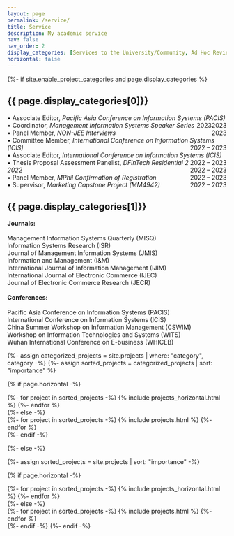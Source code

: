```yaml
---
layout: page
permalink: /service/
title: Service
description: My academic service
nav: false
nav_order: 2
display_categories: [Services to the University/Community, Ad Hoc Reviewer]
horizontal: false
---
```


<!-- pages/projects.md -->
<div class="projects">
{%- if site.enable_project_categories and page.display_categories %}
  <!-- Display categorized projects -->
  <h2 class="category">{{ page.display_categories[0]}}</h2>
• Associate Editor, <i>Pacific Asia Conference on Information Systems (PACIS)</i> <float style="display:inline-block; float:right;">2023</float><br>
• Coordinator, <i>Management Information Systems Speaker Series</i> <float style="display:inline-block; float:right;">2023</float><br>
• Panel Member, <i>NON-JEE Interviews</i> <float style="display:inline-block; float:right;">2023</float><br>
• Committee Member, <i>International Conference on Information Systems (ICIS)</i> <float style="display:inline-block; float:right;">2022 – 2023</float><br>
• Associate Editor, <i>International Conference on Information Systems (ICIS)</i> <float style="display:inline-block; float:right;">2022 – 2023</float><br>
• Thesis Proposal Assessment Panelist, <i>DFinTech Residential 2 2022</i> <float style="display:inline-block; float:right;">2022 – 2023</float><br>
• Panel Member, <i>MPhil Confirmation of Registration</i> <float style="display:inline-block; float:right;">2022 – 2023</float><br>
• Supervisor, <i>Marketing Capstone Project (MM4942)</i> <float style="display:inline-block; float:right;">2022 – 2023</float>


<h2 class="category">{{ page.display_categories[1]}}</h2>
<strong>Journals:</strong> <br><br>
Management Information Systems Quarterly (MISQ)<br>Information Systems Research (ISR)<br> Journal of Management Information Systems (JMIS)<br> Information and Management (I&M)<br> International Journal of Information Management (IJIM)<br> International Journal of Electronic Commerce (IJEC)<br> Journal of Electronic Commerce Research (JECR)<br><br>
<strong>Conferences:</strong> <br><br>
Pacific Asia Conference on Information Systems (PACIS)<br> International Conference on Information Systems (ICIS)<br>China Summer Workshop on Information Management (CSWIM)<br> Workshop on Information Technologies and Systems (WITS)<br> Wuhan International Conference on E-business (WHICEB)

  {%- assign categorized_projects = site.projects | where: "category", category -%}
  {%- assign sorted_projects = categorized_projects | sort: "importance" %}
  <!-- Generate cards for each project -->
  {% if page.horizontal -%}
  <div class="container">
    <div class="row row-cols-2">
    {%- for project in sorted_projects -%}
      {% include projects_horizontal.html %}
    {%- endfor %}
    </div>
  </div>
  {%- else -%}
  <div class="grid">
    {%- for project in sorted_projects -%}
      {% include projects.html %}
    {%- endfor %}
  </div>
  {%- endif -%}


{%- else -%}
<!-- Display projects without categories -->
  {%- assign sorted_projects = site.projects | sort: "importance" -%}
  <!-- Generate cards for each project -->
  {% if page.horizontal -%}
  <div class="container">
    <div class="row row-cols-2">
    {%- for project in sorted_projects -%}
      {% include projects_horizontal.html %}
    {%- endfor %}
    </div>
  </div>
  {%- else -%}
  <div class="grid">
    {%- for project in sorted_projects -%}
      {% include projects.html %}
    {%- endfor %}
  </div>
  {%- endif -%}
{%- endif -%}
</div>





